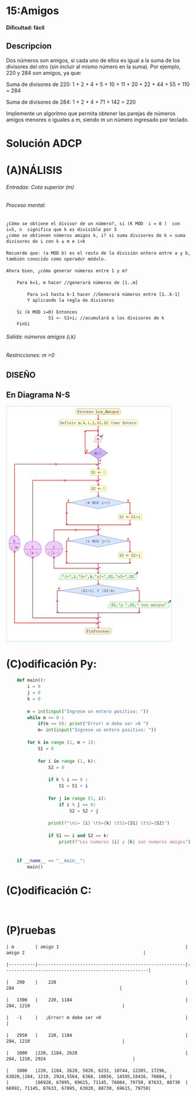 # 15:Amigos

#### Dificultad: fácil

## Descripcion

Dos números son amigos, si cada uno de ellos es igual a la suma de los divisores del otro (sin incluir al mismo número en la suma).
Por ejemplo, 220 y 284 son amigos, ya que:

Suma de divisores de 220:  1 + 2 + 4 + 5 + 10 + 11 + 20 + 22 + 44 + 55 + 110 = 284

Suma de divisores de 284:  1 + 2 + 4 + 71 + 142 = 220

Implemente un algoritmo que permita obtener las parejas de números amigos menores o iguales a m, siendo m un número ingresado por teclado. 



# Solución ADCP

# (A)NÁLISIS

###### Entradas: Cota superior (m)


###### Proceso mental:

    ¿Cómo se obtiene el divisor de un número?, si (K MOD  i = 0 )  con i=5, n  significa que k es divisible por 5
    ¿cómo se obtienen números amigos k, i? si suma divisores de k = suma divisores de i con k ≤ m e i<k
    
    Recuerde que: (a MOD b) es el resto de la división entera entre a y b, también conocido como operador módulo.
    
    Ahora bien, ¿cómo generar números entre 1 y m?

        Para k=1, m hacer //generará números de [1..m]
            
            Para i=1 hasta k-1 hacer //Generará números entre [1..k-1]
            Y aplicando la regla de divisores
    
        Si (k MOD i=0) Entonces
                    S1 <- S1+i; //acumulará a los divisores de k
        FinSi

###### Salida: números amigos (i,k)

###### Restricciones: m >0



## DISEÑO 

## En Diagrama N-S

![](Imagen.png)

# (C)odificación Py:
```py
    def main():
        i = 0
        j = 0
        k = 0
        
        m = int(input("Ingrese un entero positivo: "))
        while m <= 0 :
            if(m <= 0): print("Error! m debe ser >0 ")
            m= int(input("Ingrese un entero positivo: "))
            
        for k in range (1, m + 1):
            S1 = 0
            
            for i in range (1, k):
                S2 = 0
                
                if k % i == 0 :
                    S1 = S1 + i
                
                for j in range (1, i):
                    if i % j == 0:
                        S2 = S2 + j
                        
                print(f"\ni= {i} \tk={k} \tS1={S1} \tS2={S2}")
                
                if S1 == i and S2 == k:
                    print(f"Los numeros {i} y {k} son numeros amigos")
                
                
    if __name__ == "__main__":
        main()
```
# (C)odificación C:
```c
    
```
# (P)ruebas

    
    | m        | amigo 1                                                |   amigo 2                                             | 
    
    |----------|--------------------------------------------------------|-------------------------------------------------------|
    
    |   290    |	220                                                 |            284                                        |  
    
    |   1300   |    220, 1184                                           |           284, 1210                                   |  
    
    |   -1     |   ¡Error! m debe ser >0                                |        	                                            |  
    
    |   2950   |    220, 1184                                           |           284, 1210                                   |  
    
    |   1000   |220, 1184, 2620                                         |       284, 1210, 2924                                 |
    
    |   1000   |220, 1184, 2620, 5020, 6232, 10744, 12285, 17296, 63020,|284, 1210, 2924,5564, 6368, 10856, 14595,18416, 76084, |
    |          |66928, 67095, 69615, 71145, 76084, 79750, 87633, 88730  | 66992, 71145, 87633, 67095, 63020, 88730, 69615, 79750|  
    





